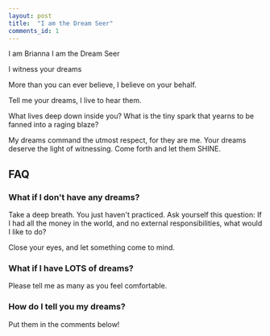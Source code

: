 ```yaml
---
layout: post
title:  "I am the Dream Seer"
comments_id: 1
---
```


I am Brianna I am the Dream Seer


I witness your dreams


More than you can ever believe, I believe on your behalf.

Tell me your dreams, I live to hear them. 

What lives deep down inside you? What is the tiny spark that yearns to be fanned into a raging blaze?

My dreams command the utmost respect, for they are me. Your dreams deserve the light of witnessing. Come forth and let them SHINE.

## FAQ

### What if I don't have any dreams?

Take a deep breath. You just haven't practiced. Ask yourself this question: If I had all the money in the world, and no external responsibilities, what would I like to do?

Close your eyes, and let something come to mind. 

### What if I have LOTS of dreams?

Please tell me as many as you feel comfortable.

### How do I tell you my dreams?

Put them in the comments below!